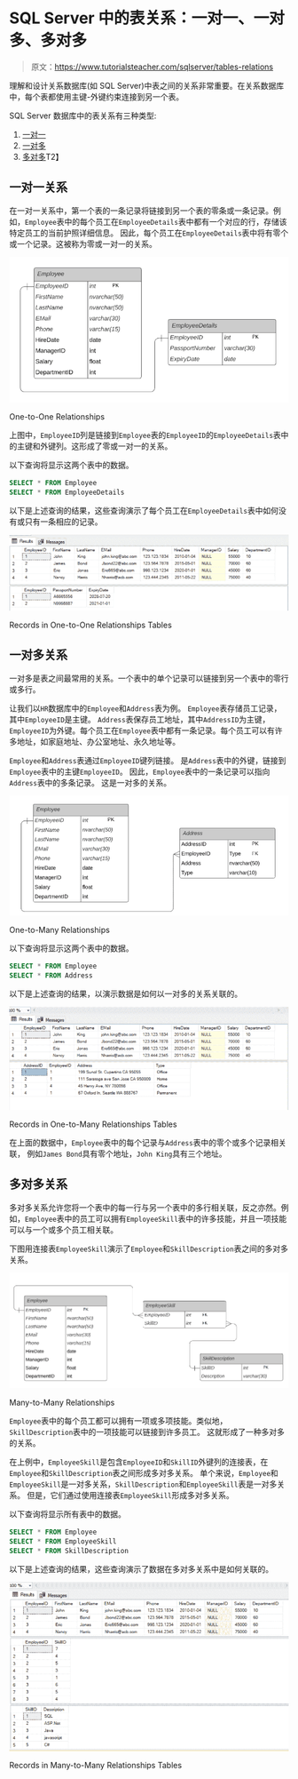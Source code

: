 # SQL Server 中的表关系：一对一、一对多、多对多

> 原文：<https://www.tutorialsteacher.com/sqlserver/tables-relations>

理解和设计关系数据库(如 SQL Server)中表之间的关系非常重要。在关系数据库中，每个表都使用主键-外键约束连接到另一个表。

SQL Server 数据库中的表关系有三种类型:

1.  [一对一](#one-to-one-relation)
2.  [一对多](#one-to-many-relation)
3.  [多对多](#many-to-many-relation)T2】

## 一对一关系

在一对一关系中，第一个表的一条记录将链接到另一个表的零条或一条记录。例如，`Employee`表中的每个员工在`EmployeeDetails`表中都有一个对应的行，存储该特定员工的当前护照详细信息。 因此，每个员工在`EmployeeDetails`表中将有零个或一个记录。这被称为零或一对一的关系。

![](img/c15fdb31bb4c818c338fd13ff83e79ee.png)

One-to-One Relationships



上图中，`EmployeeID`列是链接到`Employee`表的`EmployeeID`的`EmployeeDetails`表中的主键和外键列。这形成了零或一对一的关系。

以下查询将显示这两个表中的数据。

```sql
SELECT * FROM Employee
SELECT * FROM EmployeeDetails
```

以下是上述查询的结果，这些查询演示了每个员工在`EmployeeDetails`表中如何没有或只有一条相应的记录。

![](img/16cc86fdf547a33e56d8dd9bdffdee9c.png)

Records in One-to-One Relationships Tables



## 一对多关系

一对多是表之间最常用的关系。一个表中的单个记录可以链接到另一个表中的零行或多行。

让我们以`HR`数据库中的`Employee`和`Address`表为例。 `Employee`表存储员工记录，其中`EmployeeID`是主键。 `Address`表保存员工地址，其中`AddressID`为主键，`EmployeeID`为外键。每个员工在`Employee`表中都有一条记录。每个员工可以有许多地址，如家庭地址、办公室地址、永久地址等。

`Employee`和`Address`表通过`EmployeeID`键列链接。 是`Address`表中的外键，链接到`Employee`表中的主键`EmployeeID`。 因此，`Employee`表中的一条记录可以指向`Address`表中的多条记录。 这是一对多的关系。

![](img/3a6ba3b2e86d02486966d368fef2f6dd.png)

One-to-Many Relationships



以下查询将显示这两个表中的数据。

```sql
SELECT * FROM Employee
SELECT * FROM Address
```

以下是上述查询的结果，以演示数据是如何以一对多的关系关联的。

![](img/fb62fa84f899636ca024dcccef2a15f7.png)

Records in One-to-Many Relationships Tables



在上面的数据中，`Employee`表中的每个记录与`Address`表中的零个或多个记录相关联， 例如`James Bond`具有零个地址，`John King`具有三个地址。

## 多对多关系

多对多关系允许您将一个表中的每一行与另一个表中的多行相关联，反之亦然。例如，`Employee`表中的员工可以拥有`EmployeeSkill`表中的许多技能，并且一项技能可以与一个或多个员工相关联。

下图用连接表`EmployeeSkill`演示了`Employee`和`SkillDescription`表之间的多对多关系。

![](img/d7eaecb4df4a21462da853da6028866a.png)

Many-to-Many Relationships



`Employee`表中的每个员工都可以拥有一项或多项技能。类似地，`SkillDescription`表中的一项技能可以链接到许多员工。 这就形成了一种多对多的关系。

在上例中，`EmployeeSkill`是包含`EmployeeID`和`SkillID`外键列的连接表，在`Employee`和`SkillDescription`表之间形成多对多关系。 单个来说，`Employee`和`EmployeeSkill`是一对多关系，`SkillDescription`和`EmployeeSkill`表是一对多关系。 但是，它们通过使用连接表`EmployeeSkill`形成多对多关系。

以下查询将显示所有表中的数据。

```sql
SELECT * FROM Employee
SELECT * FROM EmployeeSkill
SELECT * FROM SkillDescription
```

以下是上述查询的结果，这些查询演示了数据在多对多关系中是如何关联的。

![](img/9d7d1e98919be863153c0dc39e5dcb15.png)

Records in Many-to-Many Relationships Tables

